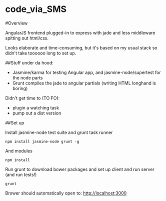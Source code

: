 code_via_SMS
============

#Overview

AngularJS frontend plugged-in to express with jade and less middleware spitting out html/css.

Looks elaborate and time-consuming, but it's based on my usual stack so didn't take toooooo long to set up.

##Stuff under da hood:

* Jasmine/karma for testing Angular app, and jasmine-node/supertest for the node parts
* Grunt compiles the jade to angular partials (writing HTML longhand is boring)

Didn't get time to (TO FO):
* plugin a watching task
* pump out a dist version

##Set up

Install jasmine-node test suite and grunt task runner

`npm install jasmine-node grunt -g`

And modules

`npm install`

Run grunt to download bower packages and set up client and run server (and run tests!)

`grunt`

Brower should automatically open to: [http://localhost:3000](http://localhost:3000)
